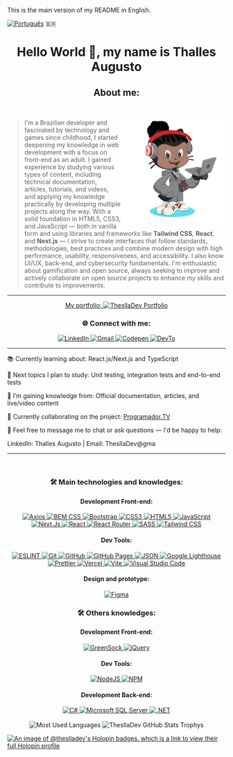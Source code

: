 This is the main version of my README in English.

[![Português](https://img.shields.io/badge/Vers%C3%A3o-Portugu%C3%AAs-brightgreen)](https://github.com/ThesllaDev/ThesllaDev/blob/main/README-PT-BR.md) 🇧🇷

<h1 align="center">Hello World 👋, my name is Thalles Augusto</h1>
<h2 align="center">About me:</h2>

<br>
<div>
  <img align="right" width="48%" alt="Octocat" src="https://raw.githubusercontent.com/ThesllaDev/ThesllaDev/main/images/my-octocat.png" />
  <blockquote>
    I'm a Brazilian developer and fascinated by technology and games since childhood, I started deepening my knowledge in web development with a focus on front-end as an adult. I gained experience by studying various types of content, including technical documentation, articles, tutorials, and videos, and applying my knowledge practically by developing multiple projects along the way. With a solid foundation in HTML5, CSS3, and JavaScript — both in vanilla form and using libraries and frameworks like <strong>Tailwind CSS</strong>, <strong>React</strong>, and <strong>Next.js</strong> — I strive to create interfaces that follow standards, methodologies, best practices and combine modern design with high performance, usability, responsiveness, and accessibility. I also know UI/UX, back-end, and cybersecurity fundamentals. I'm enthusiastic about gamification and open source, always seeking to improve and actively collaborate on open source projects to enhance my skills and contribute to improvements.
  </blockquote>
</div>

---
<div align="center">
  <a href="https://theslladev.vercel.app/">
    My portfolio:
    <img alt="ThesllaDev Portfolio" src="https://img.shields.io/badge/Portfolio-0A2240?style=for-the-badge"/>
  </a>
</div>

<section align="center"><h3>🌐 Connect with me:</h3>
  <a href="https://www.linkedin.com/in/thalles-augusto/">
    <img alt="LinkedIn" src="https://img.shields.io/badge/linkedin-%230077B5.svg?style=for-the-badge&logo=linkedin&logoColor=white"/>
  </a>
  <a href="mailto:ThesllaDev@gmail.com">
    <img alt="Gmail" src="https://img.shields.io/badge/Gmail-D14836?style=for-the-badge&logo=gmail&logoColor=white" />
  </a>
  <a href="https://codepen.io/theslladev">
    <img alt="Codepen" src="https://img.shields.io/badge/Codepen-000000?style=for-the-badge&logo=codepen&logoColor=white"/>
  </a>
  <a href="https://dev.to/theslladev">
    <img alt="DevTo" src="https://img.shields.io/badge/dev.to-0A0A0A?style=for-the-badge&logo=devdotto&logoColor=white"/>
  </a>
</section>

---

📚 Currently learning about: React.js/Next.js and TypeScript

🎯 Next topics I plan to study: Unit testing, integration tests and end-to-end tests

📜 I’m gaining knowledge from: Official documentation, articles, and live/video content

🤝 Currently collaborating on the project: [Programador.TV](https://programador.tv/)

📨 Feel free to message me to chat or ask questions — I'd be happy to help:

LinkedIn: Thalles Augusto | Email: ThesllaDev@gma

---

<br>
<h3 align="center"> 🛠️ Main technologies and knowledges:</h3>
<h4 align="center">Development Front-end:</h4>

<div align="center">
  <a href="https://axios-http.com/docs/intro">
    <img alt="Axios" src="https://img.shields.io/badge/axios-671ddf?&style=for-the-badge&logo=axios&logoColor=white"/>
  </a>
  <a href="http://getbem.com/">
    <img alt="BEM CSS" src="https://img.shields.io/badge/BEM_CSS-%23121011.svg?style=for-the-badge&logo=bem&logoColor=white"/>
  </a>
  <a href="https://getbootstrap.com/">
    <img alt="Bootstrap" src="https://img.shields.io/badge/bootstrap-%23563D7C.svg?style=for-the-badge&logo=bootstrap&logoColor=white"/>
  </a>
  <a href="https://developer.mozilla.org/en-US/docs/Web/CSS">
    <img alt="CSS3" src="https://img.shields.io/badge/css3-%231572B6.svg?style=for-the-badge&logo=css3&logoColor=white"/>
  </a>
  <a href="https://developer.mozilla.org/en-US/docs/Web/HTML">
    <img alt="HTML5" src="https://img.shields.io/badge/html5-%23E34F26.svg?style=for-the-badge&logo=html5&logoColor=white"/>
  </a>
  <a href="https://developer.mozilla.org/en-US/docs/Web/JavaScript">
    <img alt="JavaScript" src="https://img.shields.io/badge/javascript-%23323330.svg?style=for-the-badge&logo=javascript&logoColor=%23F7DF1E"/>
  </a>
  <a href="https://nextjs.org/">
    <img alt="Next.Js" src="https://img.shields.io/badge/next%20js-000000?style=for-the-badge&logo=nextdotjs&logoColor=white"/>
  </a>
  <a href="https://reactjs.org/">
    <img alt="React" src="https://img.shields.io/badge/React-20232A?style=for-the-badge&logo=react&logoColor=61DAFB"/>
  </a>
  <a href="https://reactrouter.com/en/main">
    <img alt="React Router" src="https://img.shields.io/badge/React_Router-CA4245?style=for-the-badge&logo=react-router&logoColor=white"/>
  </a>
  <a href="https://sass-lang.com/">
    <img alt="SASS" src="https://img.shields.io/badge/Sass-CC6699?style=for-the-badge&logo=sass&logoColor=white"/>
  </a>
  <a href="https://tailwindcss.com/">
    <img alt="Tailwind CSS" src="https://img.shields.io/badge/Tailwind_CSS-38B2AC?style=for-the-badge&logo=tailwind-css&logoColor=white"/>
  </a>
</div>

<h4 align="center">Dev Tools:</h4>
<div align="center">
  <a href="https://eslint.org/">
    <img alt="ESLINT" src="https://img.shields.io/badge/eslint-4B32C3?style=for-the-badge&logo=eslint&logoColor=white"/>
  </a>
  <a href="https://git-scm.com/">
    <img alt="Git" src="https://img.shields.io/badge/git-%23F05033.svg?style=for-the-badge&logo=git&logoColor=white"/>
  </a>
  <a href="https://github.com/">
    <img alt="GitHub" src="https://img.shields.io/badge/github-%23121011.svg?style=for-the-badge&logo=github&logoColor=white"/>
  </a>
  <a href="https://pages.github.com/">
    <img alt="GitHub Pages" src="https://img.shields.io/badge/GitHub%20Pages-222222?style=for-the-badge&logo=GitHub%20Pages&logoColor=white"/>
  </a>
  <a href="https://www.json.org/json-pt.html">
    <img alt="JSON" src="https://img.shields.io/badge/json-5E5C5C?style=for-the-badge&logo=json&logoColor=white"/>
  </a>
  <a href="https://developer.chrome.com/docs/lighthouse">
    <img alt="Google Lighthouse" src="https://img.shields.io/badge/Lighthouse-F44B21?style=for-the-badge&logo=Lighthouse&logoColor=white"/>
  </a>
  <a href="https://prettier.io/">
    <img alt="Prettier" src="https://img.shields.io/badge/prettier-1A2C34?style=for-the-badge&logo=prettier&logoColor=F7B93E"/>
  </a>
  <a href="https://vercel.com/">
    <img alt="Vercel" src="https://img.shields.io/badge/Vercel-000000?style=for-the-badge&logo=vercel&logoColor=white"/>
  </a>
  <a href="https://vitejs.dev/">
    <img alt="Vite" src="https://img.shields.io/badge/vite-%23646CFF.svg?style=for-the-badge&logo=vite&logoColor=white"/>
  </a>
  <a href="https://code.visualstudio.com/">
    <img alt="Visual Studio Code" src="https://img.shields.io/badge/VisualStudioCode-0078d7.svg?style=for-the-badge&logo=visual-studio-code&logoColor=white"/>
  </a>
</div>

<h4 align="center">Design and prototype:</h4>
<div align="center">
  <a href="https://www.figma.com/">
    <img alt="Figma" src="https://img.shields.io/badge/figma-%23F24E1E.svg?style=for-the-badge&logo=figma&logoColor=white"/>
  </a>
</div>

<h3 align="center"> 🛠️ Others knowledges:</h3>
<h4 align="center">Development Front-end:</h4>

<div align="center">
  <a href="https://greensock.com/">
    <img alt="GreenSock" src="https://img.shields.io/badge/green%20sock-88CE02?style=for-the-badge&logo=greensock&logoColor=white"/>
  </a>
  <a href="https://jquery.com/">
    <img alt="jQuery" src="https://img.shields.io/badge/jquery-%230769AD.svg?style=for-the-badge&logo=jquery&logoColor=white"/>
  </a>
</div>

<h4 align="center">Dev Tools:</h4>
<div align="center">
  <a href="https://nodejs.org/en/">
    <img alt="NodeJS" src="https://img.shields.io/badge/Node.js-339933?style=for-the-badge&logo=nodedotjs&logoColor=white"/>
  </a>
  <a href="https://www.npmjs.com/">
    <img alt="NPM" src="https://img.shields.io/badge/npm-CB3837?style=for-the-badge&logo=npm&logoColor=white"/>
  </a>
</div>

<h4 align="center">Development Back-end:</h4>
<div align="center">
  <a href="https://learn.microsoft.com/en-us/dotnet/csharp/">
    <img alt="C#" src="https://img.shields.io/badge/c%23-%23239120.svg?style=for-the-badge&logo=c-sharp&logoColor=white"/>
  </a>
  <a href="https://learn.microsoft.com/en-us/sql/sql-server/?view=sql-server-ver16">
    <img alt="Microsoft SQL Server" src="https://img.shields.io/badge/Microsoft%20SQL%20Server-CC2927?style=for-the-badge&logo=microsoft%20sql%20server&logoColor=white"/>
  </a>
  <a href="https://learn.microsoft.com/en-us/dotnet/">
    <img alt=".NET" src="https://img.shields.io/badge/.NET-5C2D91?style=for-the-badge&logo=.net&logoColor=white"/>
  </a>
</div>

<br>
<div align="center">
  <img src="https://github-readme-stats.vercel.app/api/top-langs?username=theslladev&show_icons=true&locale=en&layout=compact" alt="Most Used Languages" />
  <img src="https://github-profile-trophy.vercel.app/?username=ThesllaDev&theme=dracula" alt="ThesllaDev GitHub Stats Trophys" />
</div>

[![An image of @theslladev's Holopin badges, which is a link to view their full Holopin profile](https://holopin.me/theslladev)](https://holopin.io/@theslladev)

